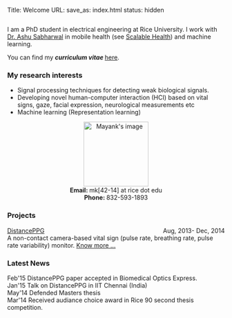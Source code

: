 Title: Welcome
URL:
save_as: index.html
status: hidden

<div class="container-fluid">
  <div class="row clearfix">
    <div class="col-md-8 column">
      <p> I am a PhD student in electrical engineering at Rice University. I work with <a href="http://www.ece.rice.edu/~ashu/" target="_blank">Dr. Ashu Sabharwal</a> in mobile health (see <a href="http://sh.rice.edu/" target="_blank">Scalable Health</a>) and machine learning. </p>
      <p> You can find my <b><i>curriculum vitae </i> </b> <a href="pdfs/cv.pdf" target ="_blank"> here</a>.</p>
      <h3> My research interests </h3> 
      <ul> <li> Signal processing techniques for detecting weak biological signals. </li>
           <li> Developing novel human-computer interaction (HCI) based on vital signs, gaze, facial expression, neurological measurements  etc </li> 
           <li> Machine learning (Representation learning)</li> 
      </ul>
    </div>
    <div class="col-md-4 column">
      <div style="text-align: center">
      <img src="images/mayank2.JPG" align="center" alt = "Mayank's image" class="img-thumbnail" style="width:150px;"/> </br> 
      <span class="glyphicon glyphicon-envelope"></span> <b> Email: </b> mk[42-14] at rice dot edu <br /> 
      <span class="glyphicon glyphicon-phone"></span> <b>Phone: </b> 832-593-1893 </div>
    </div>
  </div>
</div>
<div class="container">
  <div class="row clearfix">
    <div class="col-md-6 column">
      <h3> Projects </h3> 
      <div class="panel panel-info">
        <div class="panel-heading">
          <a href="{filename}distancePPG.md">DistancePPG </a><span class="label label-primary" style="float:right">Aug, 2013- Dec, 2014</span>
        </div>
        <div class="panel-body">
          A non-contact camera-based vital sign (pulse rate, breathing rate, pulse rate variability) monitor. <a class="text-primary" href="{filename}distancePPG.md">Know more ...</a>
        </div>
      </div>
    </div>
    <div class="col-md-6 column">
      <h3> Latest News </h3> 
      <span class="label label-warning">Feb'15 </span> DistancePPG paper accepted in Biomedical Optics Express. </br> 
      <span class="label label-warning">Jan'15 </span> Talk on DistancePPG in IIT Chennai (India) </br>  
      <span class="label label-warning">May'14 </span> Defended Masters thesis </br>
      <span class="label label-warning">Mar'14 </span> Received audiance choice award in Rice 90 second thesis competition.  </br>
    </div>
  </div>
</div>

